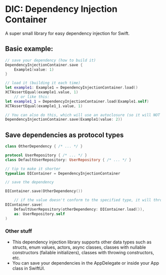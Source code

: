 # DIC: Dependency Injection Container

A super small library for easy dependency injection for Swift.

## Basic example:
```swift
// save your dependency (how to build it)
DependencyInjectionContainer.save {
    Example1(value: 1)
}

// load it (building it each time)
let example1: Example1 = DependencyInjectionContainer.load()
XCTAssertEqual(example1.value, 1)
    // or like this:
let example1_1 = DependencyInjectionContainer.load(Example1.self)
XCTAssertEqual(example1_1.value, 1)
```

```swift
// You can also do this, which will use an autoclosure (so it will NOT create an object right now)
DependencyInjectionContainer.save(Example1(value: 2))
```

## Save dependencies as protocol types

```swift
class OtherDependency { /* ... */ }

protocol UserRepository { /* ... */ }
class DefaultUserRepository: UserRepository { /* ... */ }

// tip to make it shorter
typealias DIContainer = DependencyInjectionContainer

// save the dependency

DIContainer.save(OtherDependency())

    // if the value doesn't conform to the specified type, it will throw a COMPILATION error
DIContainer.save(
    DefaultUserRepository(otherDependency: DIContainer.load()),
    as: UserRepository.self
)
```

### Other stuff
- This dependency injection library supports other data types such as structs, enum values, actors, async classes, classes with nullable constructors (failable initializers), classes with throwing constructors, etc.
- You can save your dependencies in the AppDelegate or inside your App class in SwiftUI.
